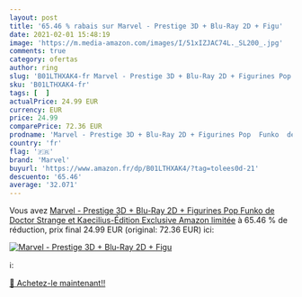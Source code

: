 ```yaml
---
layout: post
title: '65.46 % rabais sur Marvel - Prestige 3D + Blu-Ray 2D + Figu'
date: 2021-02-01 15:48:19
image: 'https://m.media-amazon.com/images/I/51xIZJAC74L._SL200_.jpg'
comments: true
category: ofertas
author: ring
slug: 'B01LTHXAK4-fr Marvel - Prestige 3D + Blu-Ray 2D + Figurines Pop Funko de...'
sku: 'B01LTHXAK4-fr'
tags: [  ]
actualPrice: 24.99 EUR
currency: EUR
price: 24.99
comparePrice: 72.36 EUR
prodname: 'Marvel - Prestige 3D + Blu-Ray 2D + Figurines Pop  Funko  de Doctor Strange et Kaecilius-Édition Exclusive Amazon limitée'
country: 'fr'
flag: '🇫🇷'
brand: 'Marvel'
buyurl: 'https://www.amazon.fr/dp/B01LTHXAK4/?tag=tolees0d-21'
descuento: '65.46'
average: '32.071'
---
```


Vous avez [Marvel - Prestige 3D + Blu-Ray 2D + Figurines Pop  Funko  de Doctor Strange et Kaecilius-Édition Exclusive Amazon limitée](https://www.amazon.fr/dp/B01LTHXAK4/?tag=tolees0d-21)  à  65.46 % de réduction, prix final  24.99 EUR (original: 72.36 EUR) ici:

[![Marvel - Prestige 3D + Blu-Ray 2D + Figu](https://m.media-amazon.com/images/I/51xIZJAC74L._SL200_.jpg)](https://www.amazon.fr/dp/B01LTHXAK4/?tag=tolees0d-21)

ℹ️:


[🛒 Achetez-le maintenant!!](https://www.amazon.fr/dp/B01LTHXAK4/?tag=tolees0d-21)

